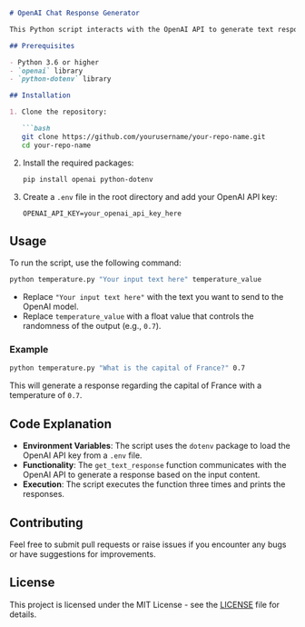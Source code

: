 ```markdown
# OpenAI Chat Response Generator

This Python script interacts with the OpenAI API to generate text responses based on user input. It utilizes the `openai` package and supports environment variable management via `dotenv`.

## Prerequisites

- Python 3.6 or higher
- `openai` library
- `python-dotenv` library

## Installation

1. Clone the repository:

   ```bash
   git clone https://github.com/yourusername/your-repo-name.git
   cd your-repo-name
   ```

2. Install the required packages:

   ```bash
   pip install openai python-dotenv
   ```

3. Create a `.env` file in the root directory and add your OpenAI API key:

   ```plaintext
   OPENAI_API_KEY=your_openai_api_key_here
   ```

## Usage

To run the script, use the following command:

```bash
python temperature.py "Your input text here" temperature_value
```
- Replace `"Your input text here"` with the text you want to send to the OpenAI model.
- Replace `temperature_value` with a float value that controls the randomness of the output (e.g., `0.7`).

### Example

```bash
python temperature.py "What is the capital of France?" 0.7
```

This will generate a response regarding the capital of France with a temperature of `0.7`.

## Code Explanation

- **Environment Variables**: The script uses the `dotenv` package to load the OpenAI API key from a `.env` file.
- **Functionality**: The `get_text_response` function communicates with the OpenAI API to generate a response based on the input content.
- **Execution**: The script executes the function three times and prints the responses.

## Contributing

Feel free to submit pull requests or raise issues if you encounter any bugs or have suggestions for improvements.

## License

This project is licensed under the MIT License - see the [LICENSE](LICENSE) file for details.
```
